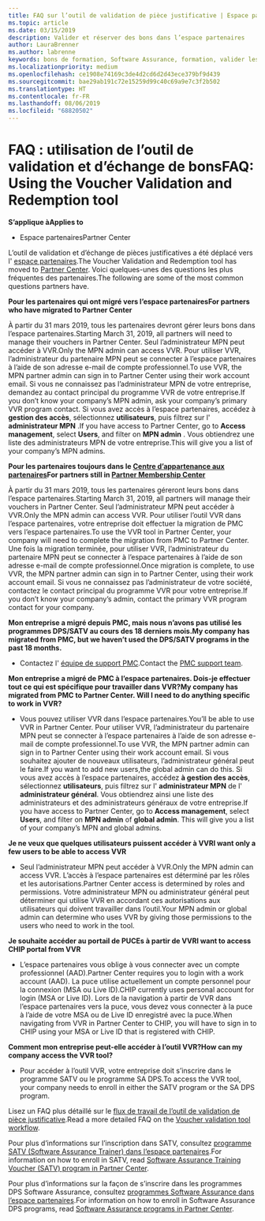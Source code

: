 ```yaml
---
title: FAQ sur l’outil de validation de pièce justificative | Espace partenaires
ms.topic: article
ms.date: 03/15/2019
description: Valider et réserver des bons dans l’espace partenaires
author: LauraBrenner
ms.author: labrenne
keywords: bons de formation, Software Assurance, formation, valider les chèques-cadeaux, réserver un cadeau
ms.localizationpriority: medium
ms.openlocfilehash: ce1908e74169c3de4d2cd6d2d43ece379bf9d439
ms.sourcegitcommit: bae29ab191c72e15259d99c40c69a9e7c3f2b502
ms.translationtype: HT
ms.contentlocale: fr-FR
ms.lasthandoff: 08/06/2019
ms.locfileid: "68820502"
---
```

# <a name="faq-using-the-voucher-validation-and-redemption-tool"></a><span data-ttu-id="33f34-104">FAQ : utilisation de l’outil de validation et d’échange de bons</span><span class="sxs-lookup"><span data-stu-id="33f34-104">FAQ: Using the Voucher Validation and Redemption tool</span></span> 

<span data-ttu-id="33f34-105">**S’applique à**</span><span class="sxs-lookup"><span data-stu-id="33f34-105">**Applies to**</span></span>

- <span data-ttu-id="33f34-106">Espace partenaires</span><span class="sxs-lookup"><span data-stu-id="33f34-106">Partner Center</span></span>

<span data-ttu-id="33f34-107">L’outil de validation et d’échange de pièces justificatives a été déplacé vers l' [espace partenaires](https://partner.microsoft.com/pcv/dashboard/overview).</span><span class="sxs-lookup"><span data-stu-id="33f34-107">The Voucher Validation and Redemption tool has moved to [Partner Center](https://partner.microsoft.com/pcv/dashboard/overview).</span></span> <span data-ttu-id="33f34-108">Voici quelques-unes des questions les plus fréquentes des partenaires.</span><span class="sxs-lookup"><span data-stu-id="33f34-108">The following are some of the most common questions partners have.</span></span> 

<span data-ttu-id="33f34-109">**Pour les partenaires qui ont migré vers l’espace partenaires**</span><span class="sxs-lookup"><span data-stu-id="33f34-109">**For partners who have migrated to Partner Center**</span></span>

 <span data-ttu-id="33f34-110">À partir du 31 mars 2019, tous les partenaires devront gérer leurs bons dans l’espace partenaires.</span><span class="sxs-lookup"><span data-stu-id="33f34-110">Starting March 31, 2019, all partners will need to manage their vouchers in Partner Center.</span></span> <span data-ttu-id="33f34-111">Seul l’administrateur MPN peut accéder à VVR.</span><span class="sxs-lookup"><span data-stu-id="33f34-111">Only the MPN admin can access VVR.</span></span> <span data-ttu-id="33f34-112">Pour utiliser VVR, l’administrateur du partenaire MPN peut se connecter à l’espace partenaires à l’aide de son adresse e-mail de compte professionnel.</span><span class="sxs-lookup"><span data-stu-id="33f34-112">To use VVR, the MPN partner admin can sign in to Partner Center using their work account email.</span></span> <span data-ttu-id="33f34-113">Si vous ne connaissez pas l’administrateur MPN de votre entreprise, demandez au contact principal du programme VVR de votre entreprise.</span><span class="sxs-lookup"><span data-stu-id="33f34-113">If you don’t know your company’s MPN admin, ask your company’s primary VVR program contact.</span></span>  <span data-ttu-id="33f34-114">Si vous avez accès à l’espace partenaires, accédez à **gestion des accès**, sélectionnez **utilisateurs**, puis filtrez sur l' **administrateur MPN** .</span><span class="sxs-lookup"><span data-stu-id="33f34-114">If you have access to Partner Center, go to **Access management**, select **Users**, and filter on **MPN admin** .</span></span> <span data-ttu-id="33f34-115">Vous obtiendrez une liste des administrateurs MPN de votre entreprise.</span><span class="sxs-lookup"><span data-stu-id="33f34-115">This will give you a list of your company’s MPN admins.</span></span>  

<span data-ttu-id="33f34-116">**Pour les partenaires toujours dans le [Centre d’appartenance aux partenaires](https://partner.microsoft.com/)**</span><span class="sxs-lookup"><span data-stu-id="33f34-116">**For partners still in [Partner Membership Center](https://partner.microsoft.com/)**</span></span>

<span data-ttu-id="33f34-117">À partir du 31 mars 2019, tous les partenaires géreront leurs bons dans l’espace partenaires.</span><span class="sxs-lookup"><span data-stu-id="33f34-117">Starting March 31, 2019, all partners will manage their vouchers in Partner Center.</span></span> <span data-ttu-id="33f34-118">Seul l’administrateur MPN peut accéder à VVR.</span><span class="sxs-lookup"><span data-stu-id="33f34-118">Only the MPN admin can access VVR.</span></span> <span data-ttu-id="33f34-119">Pour utiliser l’outil VVR dans l’espace partenaires, votre entreprise doit effectuer la migration de PMC vers l’espace partenaires.</span><span class="sxs-lookup"><span data-stu-id="33f34-119">To use the VVR tool in Partner Center, your company will need to complete the migration from PMC to Partner Center.</span></span> <span data-ttu-id="33f34-120">Une fois la migration terminée, pour utiliser VVR, l’administrateur du partenaire MPN peut se connecter à l’espace partenaires à l’aide de son adresse e-mail de compte professionnel.</span><span class="sxs-lookup"><span data-stu-id="33f34-120">Once migration is complete, to use VVR, the MPN partner admin can sign in to Partner Center, using their work account email.</span></span> <span data-ttu-id="33f34-121">Si vous ne connaissez pas l’administrateur de votre société, contactez le contact principal du programme VVR pour votre entreprise.</span><span class="sxs-lookup"><span data-stu-id="33f34-121">If you don’t know your company’s admin, contact the primary VVR program contact for your company.</span></span>  


<span data-ttu-id="33f34-122">**Mon entreprise a migré depuis PMC, mais nous n’avons pas utilisé les programmes DPS/SATV au cours des 18 derniers mois.**</span><span class="sxs-lookup"><span data-stu-id="33f34-122">**My company has migrated from PMC, but we haven’t used the DPS/SATV programs in the past 18 months.**</span></span>

- <span data-ttu-id="33f34-123">Contactez l' [équipe de support PMC](mailto:proghelp@microsoft.com).</span><span class="sxs-lookup"><span data-stu-id="33f34-123">Contact the [PMC support team](mailto:proghelp@microsoft.com).</span></span> 


<span data-ttu-id="33f34-124">**Mon entreprise a migré de PMC à l’espace partenaires. Dois-je effectuer tout ce qui est spécifique pour travailler dans VVR?**</span><span class="sxs-lookup"><span data-stu-id="33f34-124">**My company has migrated from PMC to Partner Center. Will I need to do anything specific to work in VVR?**</span></span> 

- <span data-ttu-id="33f34-125">Vous pouvez utiliser VVR dans l’espace partenaires.</span><span class="sxs-lookup"><span data-stu-id="33f34-125">You’ll be able to use VVR in Partner Center.</span></span>  <span data-ttu-id="33f34-126">Pour utiliser VVR, l’administrateur du partenaire MPN peut se connecter à l’espace partenaires à l’aide de son adresse e-mail de compte professionnel.</span><span class="sxs-lookup"><span data-stu-id="33f34-126">To use VVR, the MPN partner admin can sign in to Partner Center using their work account email.</span></span> <span data-ttu-id="33f34-127">Si vous souhaitez ajouter de nouveaux utilisateurs, l’administrateur général peut le faire.</span><span class="sxs-lookup"><span data-stu-id="33f34-127">If you want to add new users,the global admin can do this.</span></span> <span data-ttu-id="33f34-128">Si vous avez accès à l’espace partenaires, accédez **à gestion des accès**, sélectionnez **utilisateurs**, puis filtrez sur l' **administrateur MPN** de l' **administrateur général**. Vous obtiendrez ainsi une liste des administrateurs et des administrateurs généraux de votre entreprise.</span><span class="sxs-lookup"><span data-stu-id="33f34-128">If you have access to Partner Center, go to **Access management**, select **Users**, and filter on **MPN admin** of **global admin**. This will give you a list of your company’s MPN and global admins.</span></span>  

<span data-ttu-id="33f34-129">**Je ne veux que quelques utilisateurs puissent accéder à VVR**</span><span class="sxs-lookup"><span data-stu-id="33f34-129">**I want only a few users to be able to access VVR**</span></span>

- <span data-ttu-id="33f34-130">Seul l’administrateur MPN peut accéder à VVR.</span><span class="sxs-lookup"><span data-stu-id="33f34-130">Only the MPN admin can access VVR.</span></span> <span data-ttu-id="33f34-131">L’accès à l’espace partenaires est déterminé par les rôles et les autorisations.</span><span class="sxs-lookup"><span data-stu-id="33f34-131">Partner Center access is determined by roles and permissions.</span></span> <span data-ttu-id="33f34-132">Votre administrateur MPN ou administrateur général peut déterminer qui utilise VVR en accordant ces autorisations aux utilisateurs qui doivent travailler dans l’outil.</span><span class="sxs-lookup"><span data-stu-id="33f34-132">Your MPN admin or global admin can determine who uses VVR by giving those permissions to the users who need to work in the tool.</span></span>

<span data-ttu-id="33f34-133">**Je souhaite accéder au portail de PUCEs à partir de VVR**</span><span class="sxs-lookup"><span data-stu-id="33f34-133">**I want to access CHIP portal from VVR**</span></span>

- <span data-ttu-id="33f34-134">L’espace partenaires vous oblige à vous connecter avec un compte professionnel (AAD).</span><span class="sxs-lookup"><span data-stu-id="33f34-134">Partner Center requires you to login with a work account (AAD).</span></span>  <span data-ttu-id="33f34-135">La puce utilise actuellement un compte personnel pour la connexion (MSA ou Live ID).</span><span class="sxs-lookup"><span data-stu-id="33f34-135">CHIP currently uses personal account for login (MSA or Live ID).</span></span>  <span data-ttu-id="33f34-136">Lors de la navigation à partir de VVR dans l’espace partenaires vers la puce, vous devez vous connecter à la puce à l’aide de votre MSA ou de Live ID enregistré avec la puce.</span><span class="sxs-lookup"><span data-stu-id="33f34-136">When navigating from VVR in Partner Center to CHIP, you will have to sign in to CHIP using your MSA or Live ID that is registered with CHIP.</span></span>

<span data-ttu-id="33f34-137">**Comment mon entreprise peut-elle accéder à l’outil VVR?**</span><span class="sxs-lookup"><span data-stu-id="33f34-137">**How can my company access the VVR tool?**</span></span>

- <span data-ttu-id="33f34-138">Pour accéder à l’outil VVR, votre entreprise doit s’inscrire dans le programme SATV ou le programme SA DPS.</span><span class="sxs-lookup"><span data-stu-id="33f34-138">To access the VVR tool, your company needs to enroll in either the SATV program or the SA DPS program.</span></span>

<span data-ttu-id="33f34-139">Lisez un FAQ plus détaillé sur le [flux de travail de l’outil de validation de pièce justificative](https://query.prod.cms.rt.microsoft.com/cms/api/am/binary/RE3kz5o).</span><span class="sxs-lookup"><span data-stu-id="33f34-139">Read a more detailed FAQ on the [Voucher validation tool workflow](https://query.prod.cms.rt.microsoft.com/cms/api/am/binary/RE3kz5o).</span></span>

<span data-ttu-id="33f34-140">Pour plus d’informations sur l’inscription dans SATV, consultez [programme SATV (Software Assurance Trainer) dans l’espace partenaires](software-assurance-satv.md).</span><span class="sxs-lookup"><span data-stu-id="33f34-140">For information on how to enroll in SATV, read [Software Assurance Training Voucher (SATV) program in Partner Center](software-assurance-satv.md).</span></span>

<span data-ttu-id="33f34-141">Pour plus d’informations sur la façon de s’inscrire dans les programmes DPS Software Assurance, consultez [programmes Software Assurance dans l’espace partenaires](software-assurance-dps.md).</span><span class="sxs-lookup"><span data-stu-id="33f34-141">For information on how to enroll in Software Assurance DPS programs, read [Software Assurance programs in Partner Center](software-assurance-dps.md).</span></span>
